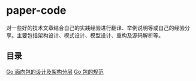 # paper-code

对一些好的技术文章结合自己的实践经验进行翻译、举例说明等或自己的经验分享。主要包括架构设计、模式设计、模型设计、重构及源码解析等。

## 目录

[Go 面向包的设计及架构分层](https://github.com/danceyoung/paper-code/blob/master/package-oriented-design/packageorienteddesign.md)
[Go 包的规范](https://github.com/danceyoung/paper-code/blob/master/package-style-guideline/packagestyleguideline.md)
